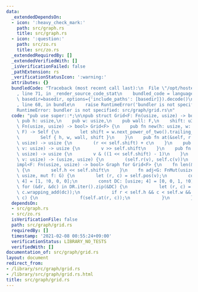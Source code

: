 ```yaml
---
data:
  _extendedDependsOn:
  - icon: ':heavy_check_mark:'
    path: src/graph.rs
    title: src/graph.rs
  - icon: ':question:'
    path: src/zo.rs
    title: src/zo.rs
  _extendedRequiredBy: []
  _extendedVerifiedWith: []
  _isVerificationFailed: false
  _pathExtension: rs
  _verificationStatusIcon: ':warning:'
  attributes: {}
  bundledCode: "Traceback (most recent call last):\n  File \"/opt/hostedtoolcache/Python/3.9.1/x64/lib/python3.9/site-packages/onlinejudge_verify/documentation/build.py\"\
    , line 71, in _render_source_code_stat\n    bundled_code = language.bundle(stat.path,\
    \ basedir=basedir, options={'include_paths': [basedir]}).decode()\n  File \"/opt/hostedtoolcache/Python/3.9.1/x64/lib/python3.9/site-packages/onlinejudge_verify/languages/user_defined.py\"\
    , line 68, in bundle\n    raise RuntimeError('bundler is not specified: {}'.format(path.as_posix()))\n\
    RuntimeError: bundler is not specified: src/graph/grid.rs\n"
  code: "pub use super::*;\n\npub struct Grid<F: Fn(usize, usize) -> bool> {\n   \
    \ pub h: usize,\n    pub w: usize,\n    pub wall: F,\n    shift: u32,\n}\n\nimpl<F:\
    \ Fn(usize, usize) -> bool> Grid<F> {\n    pub fn new(h: usize, w: usize, wall:\
    \ F) -> Self {\n        let shift = w.next_power_of_two().trailing_zeros();\n\
    \        Self { h, w, wall, shift }\n    }\n    pub fn at(&self, r: usize, c:\
    \ usize) -> usize {\n        (r << self.shift) + c\n    }\n    pub fn r(&self,\
    \ v: usize) -> usize {\n        v >> self.shift\n    }\n    pub fn c(&self, v:\
    \ usize) -> usize {\n        v & ((1 << self.shift) - 1)\n    }\n    pub fn pos(&self,\
    \ v: usize) -> (usize, usize) {\n        (self.r(v), self.c(v))\n    }\n}\n\n\
    impl<F: Fn(usize, usize) -> bool> Graph for Grid<F> {\n    fn len(&self) -> usize\
    \ {\n        self.h << self.shift\n    }\n    fn adj<G: FnMut(usize)>(&self, v:\
    \ usize, mut f: G) {\n        let (r, c) = self.pos(v);\n        const DR: [usize;\
    \ 4] = [1, !0, 0, 0];\n        const DC: [usize; 4] = [0, 0, 1, !0];\n       \
    \ for (&dr, &dc) in DR.iter().zip(&DC) {\n            let (r, c) = (r.wrapping_add(dr),\
    \ c.wrapping_add(dc));\n            if r < self.h && c < self.w && !(self.wall)(r,\
    \ c) {\n                f(self.at(r, c));\n            }\n        }\n    }\n}\n"
  dependsOn:
  - src/graph.rs
  - src/zo.rs
  isVerificationFile: false
  path: src/graph/grid.rs
  requiredBy: []
  timestamp: '2021-02-08 00:55:24+09:00'
  verificationStatus: LIBRARY_NO_TESTS
  verifiedWith: []
documentation_of: src/graph/grid.rs
layout: document
redirect_from:
- /library/src/graph/grid.rs
- /library/src/graph/grid.rs.html
title: src/graph/grid.rs
---
```

